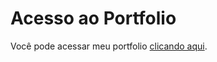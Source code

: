 # Acesso ao Portfolio
Você pode acessar meu portfolio [clicando aqui](https://eduardofettermann.github.io/portfolio/).
